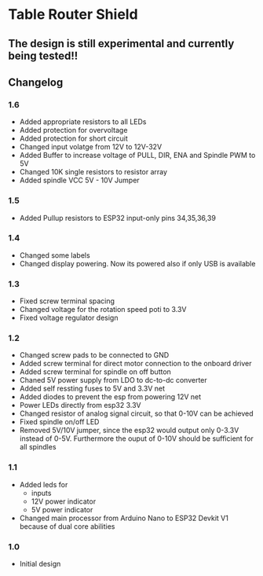 # Table Router Shield

## The design is still experimental and currently being tested!!

## Changelog
### 1.6
* Added appropriate resistors to all LEDs
* Added protection for overvoltage
* Added protection for short circuit
* Changed input volatge from 12V to 12V-32V
* Added Buffer to increase voltage of PULL, DIR, ENA and Spindle PWM to 5V
* Changed 10K single resistors to resistor array
* Added spindle VCC 5V - 10V Jumper

### 1.5 
* Added Pullup resistors to ESP32 input-only pins 34,35,36,39

### 1.4
* Changed some labels
* Changed display powering. Now its powered also if only USB is available

### 1.3
* Fixed screw terminal spacing
* Changed voltage for the rotation speed poti to 3.3V
* Fixed voltage regulator design

### 1.2
* Changed screw pads to be connected to GND
* Added screw terminal for direct motor connection to the onboard driver
* Added screw terminal for spindle on off button
* Chaned 5V power supply from LDO to dc-to-dc converter
* Added self ressting fuses to 5V and 3.3V net
* Added diodes to prevent the esp from powering 12V net
* Power LEDs directly from esp32 3.3V
* Changed resistor of analog signal circuit, so that 0-10V can be achieved
* Fixed spindle on/off LED
* Removed 5V/10V jumper, since the esp32 would output only 0-3.3V instead of 0-5V. Furthermore the ouput of 0-10V should be sufficient for all spindles

### 1.1
* Added leds for
    * inputs
    * 12V power indicator
    * 5V power indicator
* Changed main processor from Arduino Nano to ESP32 Devkit V1 because of dual core abilities

### 1.0
* Initial design
